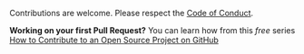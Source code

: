 Contributions are welcome.
Please respect the [Code of Conduct](https://github.com/ctco-dev/angular-template/blob/master/CODE_OF_CONDUCT.md).

**Working on your first Pull Request?** You can learn how from this *free* series [How to Contribute to an Open Source Project on GitHub](https://egghead.io/series/how-to-contribute-to-an-open-source-project-on-github)
